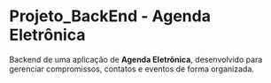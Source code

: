 # Projeto_BackEnd - Agenda Eletrônica

Backend de uma aplicação de **Agenda Eletrônica**, desenvolvido para gerenciar compromissos, contatos e eventos de forma organizada.
